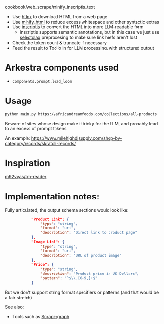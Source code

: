 cookbook/web_scrape/minify_inscriptis_text

- Use [httpx](https://www.python-httpx.org/) to download HTML from a web page
- Use [minify_html](https://github.com/adamchainz/django-minify-html) to reduce excess whitespace and other syntactic extras
- Use [inscriptis](https://github.com/weblyzard/inscriptis) to convert the HTML into more LLM-readable form
    - inscriptis supports semantic annotations, but in this case we just use [selectolax](https://github.com/rushter/selectolax) preprocesing to make sure link hrefs aren't lost
- Check the token count & truncate if necessary
- Feed the result to [Toolio](https://github.com/OoriData/Toolio) in for LLM processing, with structured output

# Arkestra components used

* `components.prompt.load_loom`

# Usage

```sh
python main.py https://africandreamfoods.com/collections/all-products
```

Beware of sites whose design make it tricky for the LLM, and probably lead to an excess of prompt tokens

An example: https://www.milehighdjsupply.com/shop-by-category/records/skratch-records/

# Inspiration

[m92vyas/llm-reader](https://github.com/m92vyas/llm-reader)

# Implementation notes:

Fully articulated, the output schema sections would look like:

```json
            "Product Link": {
                "type": "string",
                "format": "uri",
                "description": "Direct link to product page"
            },
            "Image Link": {
                "type": "string", 
                "format": "uri",
                "description": "URL of product image"
            },
            "Price": {
                "type": "string",
                "description": "Product price in US Dollars",
                "pattern": "^$\\.[0-9,]+$"
            }
```

But we don't support string format specifiers or patterns (and that would be a fair stretch)

See also:

* Tools such as [Scrapergraph](https://github.com/ScrapeGraphAI/Scrapegraph-ai)

